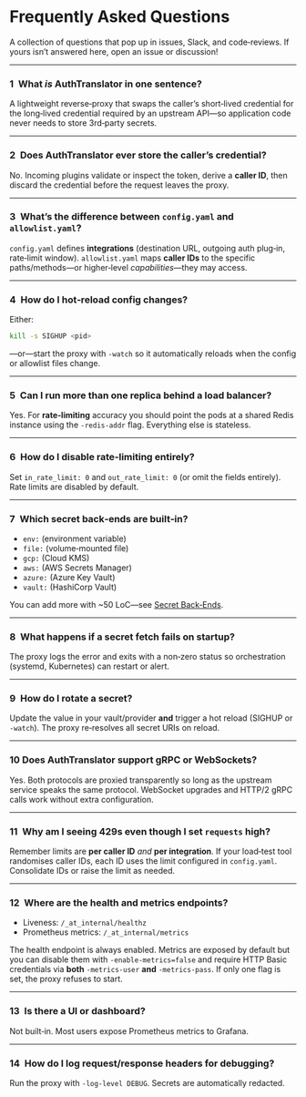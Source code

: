 # Frequently Asked Questions

A collection of questions that pop up in issues, Slack, and code‑reviews. If yours isn’t answered here, open an issue or discussion!

---

### 1 What *is* AuthTranslator in one sentence?

A lightweight reverse‑proxy that swaps the caller’s short‑lived credential for the long‑lived credential required by an upstream API—so application code never needs to store 3rd‑party secrets.

---

### 2 Does AuthTranslator ever store the caller’s credential?

No. Incoming plugins validate or inspect the token, derive a **caller ID**, then discard the credential before the request leaves the proxy.

---

### 3 What’s the difference between `config.yaml` and `allowlist.yaml`?

`config.yaml` defines **integrations** (destination URL, outgoing auth plug‑in, rate‑limit window). `allowlist.yaml` maps **caller IDs** to the specific paths/methods—or higher‑level *capabilities*—they may access.

---

### 4 How do I hot‑reload config changes?

Either:

```bash
kill -s SIGHUP <pid>
```

—or—start the proxy with `-watch` so it automatically reloads when the config or allowlist files change.

---

### 5 Can I run more than one replica behind a load balancer?

Yes. For **rate‑limiting** accuracy you should point the pods at a shared Redis instance using the `-redis-addr` flag. Everything else is stateless.

---

### 6 How do I disable rate‑limiting entirely?

Set `in_rate_limit: 0` and `out_rate_limit: 0` (or omit the fields entirely). Rate limits are disabled by default.

---

### 7 Which secret back‑ends are built‑in?

* `env:` (environment variable)
* `file:` (volume‑mounted file)
* `gcp:` (Cloud KMS)
* `aws:` (AWS Secrets Manager)
* `azure:` (Azure Key Vault)
* `vault:` (HashiCorp Vault)

You can add more with \~50 LoC—see [Secret Back‑Ends](secret-backends.md).

---

### 8 What happens if a secret fetch fails on startup?

The proxy logs the error and exits with a non‑zero status so orchestration (systemd, Kubernetes) can restart or alert.

---

### 9 How do I rotate a secret?

Update the value in your vault/provider **and** trigger a hot reload (SIGHUP or `-watch`). The proxy re‑resolves all secret URIs on reload.

---

### 10 Does AuthTranslator support gRPC or WebSockets?

Yes. Both protocols are proxied transparently so long as the upstream service speaks the same protocol. WebSocket upgrades and HTTP/2 gRPC calls work without extra configuration.

---

### 11 Why am I seeing 429s even though I set `requests` high?

Remember limits are **per caller ID** *and* **per integration**. If your load‑test tool randomises caller IDs, each ID uses the limit configured in `config.yaml`. Consolidate IDs or raise the limit as needed.

---

### 12 Where are the health and metrics endpoints?

* Liveness: `/_at_internal/healthz`
* Prometheus metrics: `/_at_internal/metrics`

The health endpoint is always enabled. Metrics are exposed by default but you can
disable them with `-enable-metrics=false` and require HTTP Basic credentials via
**both** `-metrics-user` **and** `-metrics-pass`. If only one flag is set,
the proxy refuses to start.

---

### 13 Is there a UI or dashboard?

Not built‑in. Most users expose Prometheus metrics to Grafana.

---

### 14 How do I log request/response headers for debugging?

Run the proxy with `-log-level DEBUG`. Secrets are automatically redacted.
